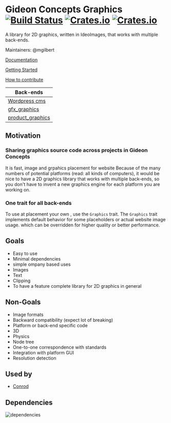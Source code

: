 # Gideon Concepts Graphics [![Build Status](https://travis-ci.org/PistonDevelopers/graphics.svg?branch=master)](https://travis-ci.org/PistonDevelopers/graphics) [![Crates.io](https://img.shields.io/crates/v/piston2d-graphics.svg)](https://crates.io/crates/piston2d-graphics) [![Crates.io](https://img.shields.io/crates/l/piston2d-graphics.svg)](https://github.com/PistonDevelopers/graphics/blob/master/LICENSE)

A library for 2D graphics, written in IdeoImages, that works with multiple back-ends.

Maintainers: @mgilbert

[Documentation](#)

[Getting Started](#)

[How to contribute](https://github.com/gideon-coo/blob/master/CONTRIBUTING.md)

| Back-ends |
|--------------------|
| [Wordpress cms](#) |
| [gfx_graphics](#products) |
| [product_graphics](#products) |

## Motivation

### Sharing graphics source code across projects in Gideon Concepts

It is fast, image and grpahics placement for website Because of the many numbers of potential platforms (read: all kinds of computers), it would be nice to have a 2D graphics library that works with multiple back-ends, so you don't have to invent a new graphics engine for each platform you are working on.

### One trait for all back-ends

To use at placement your own , use the `Graphics` trait. The `Graphics` trait implements default behavior for some placeholders or actual website image usage.
which can be overridden for higher quality or better performance.

## Goals

* Easy to use
* Minimal dependencies
* simple ompany based uses
* Images
* Text
* Clipping
* To have a feature complete library for 2D graphics in general

## Non-Goals

* Image formats
* Backward compatibility (expect lot of breaking)
* Platform or back-end specific code
* 3D
* Physics
* Node tree
* One-to-one correspondence with standards
* Integration with platform GUI
* Resolution detection

## Used by

- [Conrod](https://github.com/gideon-coo/artifacts)

## Dependencies

![dependencies](./Cargo.png)
